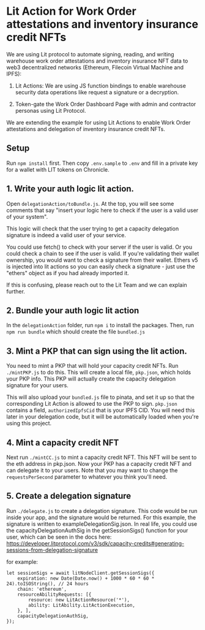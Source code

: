 # Lit Action for Work Order attestations and inventory insurance credit NFTs

We are using Lit protocol to automate signing, reading, and writing warehouse work order attestations and inventory insurance NFT data to web3 decentralized networks (Ethereum, Filecoin Virtual Machine and IPFS):

1. Lit Actions: We are using JS function bindings to enable warehouse security data operations like request a signature or a decryption. 

2. Token-gate the Work Order Dashboard Page with admin and contractor personas using Lit Protocol.

We are extending the example for using Lit Actions to enable Work Order attestations and delegation of inventory insurance credit NFTs.


## Setup

Run `npm install` first. Then copy `.env.sample` to `.env` and fill in a private key for a wallet with LIT tokens on Chronicle.

## 1. Write your auth logic lit action.

Open `delegationAction/toBundle.js`. At the top, you will see some comments that say "insert your logic here to check if the user is a valid user of your system".

This logic will check that the user trying to get a capacity delegation signature is indeed a valid user of your service.

You could use fetch() to check with your server if the user is valid. Or you could check a chain to see if the user is valid. If you're validating their wallet ownership, you would want to check a signature from their wallet. Ethers v5 is injected into lit actions so you can easily check a signature - just use the "ethers" object as if you had already imported it.

If this is confusing, please reach out to the Lit Team and we can explain further.

## 2. Bundle your auth logic lit action

In the `delegationAction` folder, run `npm i` to install the packages. Then, run `npm run bundle` which should create the file `bundled.js`

## 3. Mint a PKP that can sign using the lit action.

You need to mint a PKP that will hold your capacity credit NFTs. Run `./mintPKP.js` to do this. This will create a local file, `pkp.json`, which holds your PKP info. This PKP will actually create the capacity delegation signature for your users.

This will also upload your `bundled.js` file to pinata, and set it up so that the corresponding Lit Action is allowed to use the PKP to sign. `pkp.json` contains a field, `authorizedIpfsCid` that is your IPFS CID. You will need this later in your delegation code, but it will be automatically loaded when you're using this project.

## 4. Mint a capacity credit NFT

Next run `./mintCC.js` to mint a capacity credit NFT. This NFT will be sent to the eth address in pkp.json. Now your PKP has a capacity credit NFT and can delegate it to your users. Note that you may want to change the `requestsPerSecond` parameter to whatever you think you'll need.

## 5. Create a delegation signature

Run `./delegate.js` to create a delegation signature. This code would be run inside your app, and the signature would be returned. For this example, the signature is written to exampleDelegationSig.json. In real life, you could use the capacityDelegationAuthSig in the getSessionSigs() function for your user, which can be seen in the docs here: https://developer.litprotocol.com/v3/sdk/capacity-credits#generating-sessions-from-delegation-signature

for example:

```
let sessionSigs = await litNodeClient.getSessionSigs({
    expiration: new Date(Date.now() + 1000 * 60 * 60 * 24).toISOString(), // 24 hours
    chain: 'ethereum',
    resourceAbilityRequests: [{
        resource: new LitActionResource('*'),
        ability: LitAbility.LitActionExecution,
    }, ],
    capacityDelegationAuthSig,
});
```
